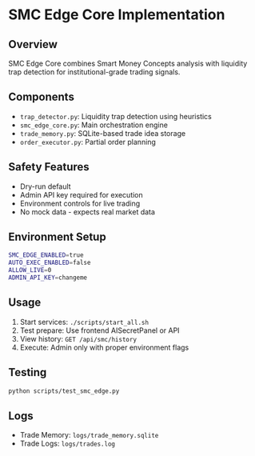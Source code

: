 # SMC Edge Core Implementation

## Overview
SMC Edge Core combines Smart Money Concepts analysis with liquidity trap detection for institutional-grade trading signals.

## Components
- `trap_detector.py`: Liquidity trap detection using heuristics
- `smc_edge_core.py`: Main orchestration engine
- `trade_memory.py`: SQLite-based trade idea storage
- `order_executor.py`: Partial order planning

## Safety Features
- Dry-run default
- Admin API key required for execution
- Environment controls for live trading
- No mock data - expects real market data

## Environment Setup
```bash
SMC_EDGE_ENABLED=true
AUTO_EXEC_ENABLED=false
ALLOW_LIVE=0
ADMIN_API_KEY=changeme
```

## Usage
1. Start services: `./scripts/start_all.sh`
2. Test prepare: Use frontend AISecretPanel or API
3. View history: `GET /api/smc/history`
4. Execute: Admin only with proper environment flags

## Testing
```bash
python scripts/test_smc_edge.py
```

## Logs
- Trade Memory: `logs/trade_memory.sqlite`
- Trade Logs: `logs/trades.log`
